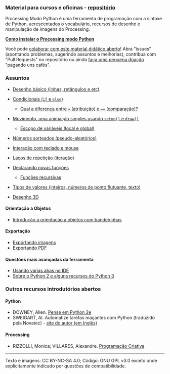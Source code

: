 ### Material para cursos e oficinas - [repositório](https://github.com/villares/material-aulas/)

Processing Modo Python é uma ferramenta de programação com a sintaxe de Python, acrescentados o vocabulário, recursos de desenho e manipulação de imagens do Processing.

**[Como instalar o Processing modo Python](https://abav.lugaralgum.com/como-instalar-o-processing-modo-python/)**

Você pode [colaborar com este material didático aberto](/como-contribuir.md)! Abra "issues" (apontando problemas, sugerindo assuntos e melhorias), contribua com "Pull Requests" no repositório ou ainda [faça uma pequena doação](https://gumroad.com/villares) "pagando uns cafés".

### Assuntos

- [Desenho básico (linhas, retângulos e etc)](/Processing-Python/desenho-basico_py.md)

- [Condicionais (`if` e `else`)](/Processing-Python/condicionais_py.md)
  - [Qual a diferença entre `=` (atribuição) e `==` (comparação)?](/Processing-Python/atribuicao-e-comparacao.md)

- [Movimento, uma animação simples usando `setup()` e `draw()`](/Processing-Python/movimento_py.md)
  - [Escopo de variáveis (local e global)](/Processing-Python/escopo_py.md)

- [Números sorteados (pseudo-aleatórios)](/Processing-Python/numeros-aleatorios_py.md)

- [Interação com teclado e mouse](/Processing-Python/input_py.md)

- [Laços de repetição (iteração)](/Processing-Python/lacos_py.md)

- [Declarando novas funções](/Processing-Python/funcoes_py.md)
  - [Funções recursivas](/Processing-Python/recursao_py.md)

- [Tipos de valores (inteiros, números de ponto flutuante, texto)](/Processing-Python/tipagem_py.md)

- [Desenho 3D](/Processing-Python/desenho-3D.md)

#### Orientação a Objetos

- [Introdução a orientação a objetos com bandeirinhas](https://abav.lugaralgum.com/mestrado/bandeirinhas/)

#### Exportação

- [Exportando imagens](/Processing-Python/exportando_imagem.md)
- [Exportando PDF](/Processing-Python/exportando_pdf.md)

#### Questões mais avançadas da ferramenta

- [Usando várias abas no IDE](/Processing-Python/modulos.md)
- [Sobre o Python 2 e alguns recursos do Python 3](/Processing-Python/futuro.md)

### Outros recursos introdutórios abertos

#### Python

- DOWNEY, Allen. [Pense em Python 2e](https://penseallen.github.io/PensePython2e/)
- SWEIGART, Al. Automatize tarefas  maçantes com Python (traduzido pela Novatec) - [site do autor (em Inglês)](https://automatetheboringstuff.com)

#### Processing

- RIZZOLLI, Monica; VILLARES, Alexandre. [Programação Criativa](http://arteprog.space/programacao-criativa)

---
Texto e imagens: CC BY-NC-SA 4.0; Código: GNU GPL v3.0 exceto onde explicitamente indicado por questões de compatibilidade.
